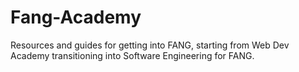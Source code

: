 # Fang-Academy
Resources and guides for getting into FANG, starting from Web Dev Academy transitioning into Software Engineering for FANG.

